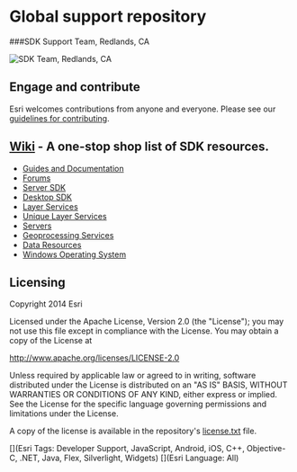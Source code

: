 Global support repository
=========================
###SDK Support Team, Redlands, CA

![SDK Team, Redlands, CA](https://github.com/Esri/global-support-repository/blob/master/repository-images/us_redlands_ca_sdk.png)

## Engage and contribute

Esri welcomes contributions from anyone and everyone. Please see our [guidelines for contributing](https://github.com/esri/contributing).


## [Wiki](https://github.com/Esri/global-support-repository/wiki) - A one-stop shop list of SDK resources.

* [Guides and Documentation](https://github.com/Esri/global-support-repository/wiki/Guides-and-Documentation)
 * [Forums](https://github.com/Esri/global-support-repository/wiki/Guides-and-Documentation#forums)
 * [Server SDK](https://github.com/Esri/global-support-repository/wiki/Guides-and-Documentation#server-sdk)
 * [Desktop SDK](https://github.com/Esri/global-support-repository/wiki/Guides-and-Documentation#desktop-sdk)
* [Layer Services](https://github.com/Esri/global-support-repository/wiki/Layer-Services)
 * [Unique Layer Services](https://github.com/Esri/global-support-repository/wiki/Layer-Services#unique-layer-services)
 * [Servers](https://github.com/Esri/global-support-repository/wiki/Layer-Services#servers)
* [Geoprocessing Services](https://github.com/Esri/global-support-repository/wiki/Geoprocessing-Services)
* [Data Resources](https://github.com/Esri/global-support-repository/wiki/Data-Resources)
* [Windows Operating System](https://github.com/Esri/global-support-repository/wiki/Windows-Operating-System)

## Licensing
Copyright 2014 Esri

Licensed under the Apache License, Version 2.0 (the "License");
you may not use this file except in compliance with the License.
You may obtain a copy of the License at

   http://www.apache.org/licenses/LICENSE-2.0

Unless required by applicable law or agreed to in writing, software
distributed under the License is distributed on an "AS IS" BASIS,
WITHOUT WARRANTIES OR CONDITIONS OF ANY KIND, either express or implied.
See the License for the specific language governing permissions and
limitations under the License.

A copy of the license is available in the repository's [license.txt](/license.txt) file.


[](Esri Tags: Developer Support, JavaScript, Android, iOS, C++, Objective-C, .NET, Java, Flex, Silverlight, Widgets)
[](Esri Language: All)

